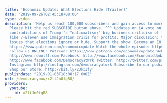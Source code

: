 ```yaml
---
title: 'Economic Update: What Elections Hide [Trailer]'
date: "2019-09-26T02:45:18+08:00"
type: video
description: 'Help us reach 100,000 subscribers and gain access to more studio time!
  Please hit the red SUBSCRIBE button above. ^^^ Updates on LA vote on public bank;
  contradictions of Trump''s "nationalism;" big business criticism of tariffs; corporations
  like 7-Eleven use immigration crisis for profits. Major discussion: the urgent social
  issues that elections ignore or hide. Support the show! Become an EU patron on Patreon:
  https://www.patreon.com/economicupdate Watch the whole episode: https://www.youtube.com/watch?v=nI1qrrH30Qc&t=653s
  Follow us ONLINE: Patreon: https://www.patreon.com/economicupdate Websites: http://www.democracyatwork.info/economicupdate
  http://www.rdwolff.com Facebook: http://www.facebook.com/EconomicUpdate http://www.facebook.com/RichardDWolff
  http://www.facebook.com/DemocracyatWrk Twitter: http://twitter.com/profwolff http://twitter.com/democracyatwrk
  Instagram: http://instagram.com/democracyatwrk Subscribe to our podcast: http://economicupdate.libsyn.com
  Shop our Store: http://bit.ly/2JkxIfy'
publishdate: "2019-01-03T18:08:17.000Z"
url: /democracynow/x2ltJn0fgR8/
providers:
  youtube:
    id: x2ltJn0fgR8
---
```

